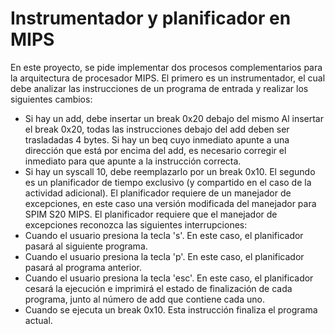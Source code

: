 # Instrumentador y planificador en MIPS

En este proyecto, se pide implementar dos procesos complementarios para la
arquitectura de procesador MIPS.
El primero es un instrumentador, el cual debe analizar las instrucciones de un
programa de entrada y realizar los siguientes cambios:
- Si hay un add, debe insertar un break 0x20 debajo del mismo
Al insertar el break 0x20, todas las instrucciones debajo del add deben ser
trasladadas 4 bytes. Si hay un beq cuyo inmediato apunte a una dirección que
está por encima del add, es necesario corregir el inmediato para que apunte a la
instrucción correcta.
- Si hay un syscall 10, debe reemplazarlo por un break 0x10.
El segundo es un planificador de tiempo exclusivo (y compartido en el caso de la
actividad adicional). El planificador requiere de un manejador de excepciones, en
este caso una versión modificada del manejador para SPIM S20 MIPS.
El planificador requiere que el manejador de excepciones reconozca las siguientes
interrupciones:
- Cuando el usuario presiona la tecla 's'. En este caso, el planificador pasará al
siguiente programa.
- Cuando el usuario presiona la tecla 'p'. En este caso, el planificador pasará al
programa anterior.
- Cuando el usuario presiona la tecla 'esc'. En este caso, el planificador cesará la
ejecución e imprimirá el estado de finalización de cada programa, junto al número
de add que contiene cada uno.
- Cuando se ejecuta un break 0x10. Esta instrucción finaliza el programa
actual.